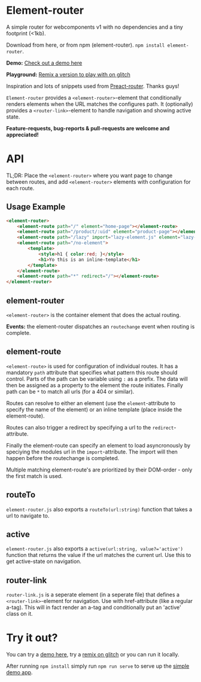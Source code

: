 # Element-router

A simple router for webcomponents v1 with no dependencies and a tiny footprint (<1kb).

Download from here, or from npm (element-router). `npm install element-router`.

**Demo:** [Check out a demo here](https://elementrouter.firebaseapp.com/about)

**Playground:** [Remix a version to play with on glitch](https://glitch.com/edit/#!/element-router?path=package.json:1:0)

Inspiration and lots of snippets used from [Preact-router](https://github.com/developit/preact-router). Thanks guys!

`Element-router` provides a `<element-router>`-element that conditionally renders elements when the URL matches the configures path. It (optionally) provides a `<router-link>`-element to handle navigation and showing active state. 

**Feature-requests, bug-reports & pull-requests are welcome and appreciated!**

# API
TL;DR: Place the `<element-router>` where you want page to change between routes, and add `<element-router>` elements with configuration for each route. 

## Usage Example
```html
<element-router>
    <element-route path="/" element="home-page"></element-route>
    <element-route path="/product/:uid" element="product-page"></element-route>
    <element-route path="/lazy" import="lazy-element.js" element="lazy-element"></element-route>
    <element-route path="/no-element">
        <template>
            <style>h1 { color:red; }</style>
            <h1>Yo this is an inline-template</h1>
        </template>
    </element-route>
    <element-route path="*" redirect="/"></element-route>
</element-router>
```

## element-router
`<element-router>` is the container element that does the actual routing. 

**Events:** the element-router dispatches an `routechange` event when routing is complete.

## element-route 
`<element-route>` is used for configuration of individual routes. It has a mandatory `path` attribute that specifies what pattern this route should control. Parts of the path can be variable using `:` as a prefix. The data will then be assigned as a property to the element the route initiates. Finally path can be `*` to match all urls (for a 404 or similar).

Routes can resolve to either an element (use the `element`-attribute to specify the name of the element) or an inline template (place inside the element-route). 

Routes can also trigger a redirect by specifying a url to the `redirect`-attribute. 

Finally the element-route can specify an element to load asyncronously by speciying the modules url in the `import`-attribute. The import will then happen before the routechange is completed. 

Multiple matching element-route's are prioritized by their DOM-order - only the first match is used. 

## routeTo
`element-router.js` also exports a `routeTo(url:string)` function that takes a url to navigate to. 

## active
`element-router.js` also exports a `active(url:string, value?='active')` function that returns the value if the url matches the current url. Use this to get active-state on navigation. 

## router-link
`router-link.js` is a seperate element (in a seperate file) that defines a `<router-link>`-element for navigation. Use with href-attribute (like a regular a-tag). This will in fact render an a-tag and conditionally put an 'active' class on it. 

# Try it out?
You can try a [demo here](https://elementrouter.firebaseapp.com/about), try a [remix on glitch](https://glitch.com/edit/#!/element-router?path=package.json:1:0) or you can run it locally. 

After running `npm install` simply run `npm run serve` to serve up the [simple demo app](https://github.com/filipbech/element-router/blob/master/demo.html).

